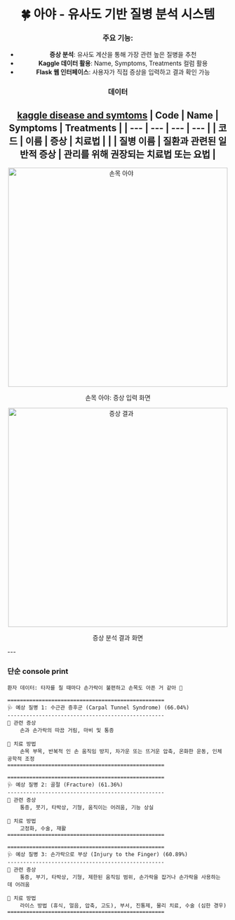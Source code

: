 <div align="center">

# 🍀 아야 - 유사도 기반 질병 분석 시스템

### 주요 기능:
- **증상 분석**: 유사도 계산을 통해 가장 관련 높은 질병을 추천
- **Kaggle 데이터 활용**: Name, Symptoms, Treatments 컬럼 활용
- **Flask 웹 인터페이스**: 사용자가 직접 증상을 입력하고 결과 확인 가능


### 데이터
[kaggle disease and symtoms](https://www.kaggle.com/datasets/aadyasingh55/disease-and-symptoms)
| Code | Name | Symptoms | Treatments |
| --- | --- | --- | --- |
| 코드 | 이름 | 증상 | 치료법 |
|  | 질병 이름 | 질환과 관련된 일반적 증상 | 관리를 위해 권장되는 치료법 또는 요법 |
---

<img src="https://github.com/user-attachments/assets/74e84cd3-2af0-408e-8eeb-753e16dd6187" alt="손목 아야" width="500"/>
<p>손목 아야: 증상 입력 화면</p>

<img src="https://github.com/user-attachments/assets/372c1f50-00c1-434d-91a3-80592d6b51ad" alt="증상 결과" width="500"/>
<p>증상 분석 결과 화면</p>

</div>
---


### 단순 console print

```
환자 데이터: 타자를 칠 때마다 손가락이 불편하고 손목도 아픈 거 같아 🏥

==================================================
🩺 예상 질병 1: 수근관 증후군 (Carpal Tunnel Syndrome) (66.04%)
--------------------------------------------------
📌 관련 증상
    손과 손가락의 따끔 거림, 마비 및 통증

💊 치료 방법
    손목 부목, 반복적 인 손 움직임 방지, 차가운 또는 뜨거운 압축, 온화한 운동, 인체 공학적 조정
==================================================

==================================================
🩺 예상 질병 2: 골절 (Fracture) (61.36%)
--------------------------------------------------
📌 관련 증상
    통증, 붓기, 타박상, 기형, 움직이는 어려움, 기능 상실

💊 치료 방법
    고정화, 수술, 재활
==================================================

==================================================
🩺 예상 질병 3: 손가락으로 부상 (Injury to the Finger) (60.89%)
--------------------------------------------------
📌 관련 증상
    통증, 부기, 타박상, 기형, 제한된 움직임 범위, 손가락을 잡거나 손가락을 사용하는 데 어려움

💊 치료 방법
    라이스 방법 (휴식, 얼음, 압축, 고도), 부서, 진통제, 물리 치료, 수술 (심한 경우)
==================================================
```
